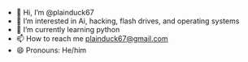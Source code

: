 - 👋 Hi, I’m @plainduck67
- 👀 I’m interested in Ai, hacking, flash drives, and operating systems
- 🌱 I’m currently learning python
- 📫 How to reach me plainduck67@gmail.com
- 😄 Pronouns: He/him

<!---
plainduck67/plainduck67 is a ✨ special ✨ repository because its `README.md` (this file) appears on your GitHub profile.
You can click the Preview link to take a look at your changes.
--->
